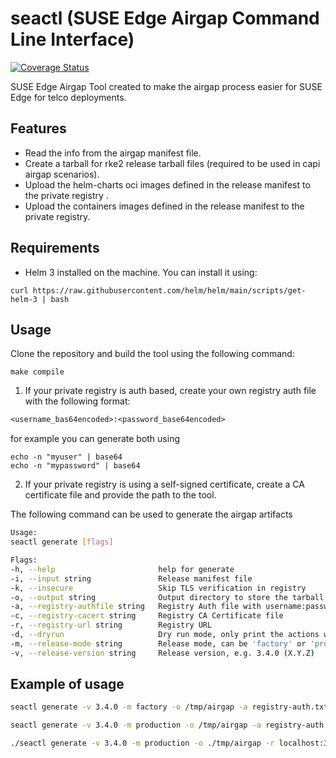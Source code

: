 # seactl (SUSE Edge Airgap Command Line Interface)

[![Coverage Status](https://coveralls.io/repos/github/alknopfler/seactl/badge.svg?branch=main)](https://coveralls.io/github/alknopfler/seactl?branch=main)


SUSE Edge Airgap Tool created to make the airgap process easier for SUSE Edge for telco deployments.

## Features

- Read the info from the airgap manifest file.
- Create a tarball for rke2 release tarball files (required to be used in capi airgap scenarios).
- Upload the helm-charts oci images defined in the release manifest to the private registry .
- Upload the containers images defined in the release manifest to the private registry.

## Requirements

- Helm 3 installed on the machine. You can install it using:

```shell
curl https://raw.githubusercontent.com/helm/helm/main/scripts/get-helm-3 | bash
```

## Usage

Clone the repository and build the tool using the following command:

```shell
make compile
```

1. If your private registry is auth based, create your own registry auth file with the following format:

```txt
<username_bas64encoded>:<password_base64encoded>
```

for example you can generate both using
```
echo -n "myuser" | base64
echo -n "mypassword" | base64
```

2. If your private registry is using a self-signed certificate, create a CA certificate file and provide the path to the tool.

The following command can be used to generate the airgap artifacts

```bash
Usage:
seactl generate [flags]

Flags:
-h, --help                       help for generate
-i, --input string               Release manifest file
-k, --insecure                   Skip TLS verification in registry
-o, --output string              Output directory to store the tarball files
-a, --registry-authfile string   Registry Auth file with username:password base64 encoded
-c, --registry-cacert string     Registry CA Certificate file
-r, --registry-url string        Registry URL
-d, --dryrun                     Dry run mode, only print the actions without executing them
-m, --release-mode string        Release mode, can be 'factory' or 'production' (default "factory")
-v, --release-version string     Release version, e.g. 3.4.0 (X.Y.Z)
```

## Example of usage

```bash
seactl generate -v 3.4.0 -m factory -o /tmp/airgap -a registry-auth.txt -c /opt/certs/ca.crt -r myregistry:5000
```

```bash
seactl generate -v 3.4.0 -m production -o /tmp/airgap -a registry-auth.txt -r myregistry:5000 --insecure
```

```bash 
./seactl generate -v 3.4.0 -m production -o ./tmp/airgap -r localhost:3000 -d true
```